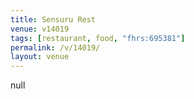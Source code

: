 ```yaml
---
title: Sensuru Rest
venue: v14019
tags: [restaurant, food, "fhrs:695381"]
permalink: /v/14019/
layout: venue
---
```

null